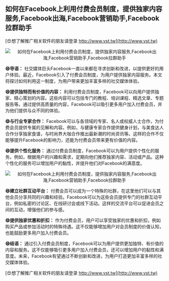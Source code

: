 ## **如何在Facebook上利用付费会员制度，提供独家内容服务,Facebook出海,Facebook营销助手,Facebook拉群助手**

[😍想了解推广相关软件的朋友请登录 http://www.vst.tw](http://www.vst.tw)

 <center><img src="https://vst.tw/MP4/tuiguang/png/2.png" alt="如何在Facebook上利用付费会员制度，提供独家内容服务,Facebook出海,Facebook营销助手,Facebook拉群助手"></center>

**😄导语：**
社交媒体巨头Facebook一直以来都在寻求创新和改进，以提供更好的用户体验。最近，Facebook引入了付费会员制度，为用户提供独家内容服务。本文将探讨如何利用这一制度，为用户带来更加丰富多样的社交媒体体验。

**😄提供独特而有价值的内容：**
利用付费会员制度，Facebook可以向用户提供独家、精心策划的内容。这些内容可以包括专门的教程、培训课程、精选文章、专题报告等。通过提供高质量的内容，Facebook可以吸引更多用户加入付费会员，并为他们提供与众不同的体验。

**😄与行业专家合作：**
Facebook可以与各领域的专家、名人或权威人士合作，为付费会员提供专属的见解和内容。例如，与健康专家合作提供健身计划，与美食达人合作分享独家食谱，与时尚界大咖合作推出最新潮的时尚资讯等。这样的合作不仅能够提升Facebook的影响力，还能为付费会员带来更有价值的内容。

**😄提供个性化服务：**
通过付费会员制度，Facebook可以为用户提供个性化的服务。例如，根据用户的兴趣和需求，定期向他们推荐独家内容、活动或产品。这种个性化的服务可以增加用户的黏性，并提升他们对Facebook的满意度。

 <center><img src="https://vst.tw/MP4/tuiguang/png/5.png" alt="如何在Facebook上利用付费会员制度，提供独家内容服务,Facebook出海,Facebook营销助手,Facebook拉群助手"></center>

**😄建立社群互动平台：**
付费会员可以成为一个特殊的社群，在这里他们可以与其他会员分享共同的兴趣和经验。Facebook可以为这些会员提供专门的社群互动平台，例如私密的讨论区、在线研讨会或线下活动。这样的交流平台可以促进会员之间的互动，增强他们的参与感。

**😄提供独家优惠和折扣：**
作为付费会员，用户可以享受独家的优惠和折扣，例如购买产品或参加活动时的特殊待遇。这不仅能够增加用户对会员制度的价值认知，也能鼓励更多用户加入付费会员。

**😄结语：**
通过引入付费会员制度，Facebook可以为用户提供更加独特、有价值的内容和服务。这不仅能够吸引更多用户加入付费会员，还可以增加用户的黏性和满意度。未来，Facebook有望通过不断创新和改进，为用户打造更加丰富多样的社交媒体体验。

[😍想了解推广相关软件的朋友请登录 http://www.vst.tw](http://www.vst.tw)



